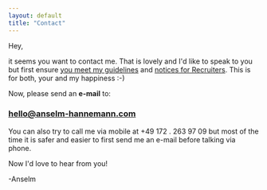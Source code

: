 ```yaml
---
layout: default
title: "Contact"
---
```


Hey,

it seems you want to contact me. That is lovely and I'd like to speak to you but first ensure [you meet my guidelines](/about/#matchmyinterest) and [notices for Recruiters](/about/#recruiters).
This is for both, your and my happiness :-)

Now, please send an **e-mail** to:

### [hello@anselm-hannemann.com](mailto:hello@anselm-hannemann.com)

You can also try to call me via mobile at +49 172 . 263 97 09 but most of the time it is safer and easier to first send me an e-mail before talking via phone.

Now I'd love to hear from you!

-Anselm
